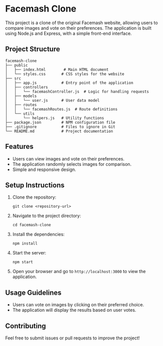 # Facemash Clone

This project is a clone of the original Facemash website, allowing users to compare images and vote on their preferences. The application is built using Node.js and Express, with a simple front-end interface.

## Project Structure

```
facemash-clone
├── public
│   ├── index.html        # Main HTML document
│   └── styles.css       # CSS styles for the website
├── src
│   ├── app.js           # Entry point of the application
│   ├── controllers
│   │   └── facemashController.js  # Logic for handling requests
│   ├── models
│   │   └── user.js      # User data model
│   ├── routes
│   │   └── facemashRoutes.js  # Route definitions
│   └── utils
│       └── helpers.js   # Utility functions
├── package.json         # NPM configuration file
├── .gitignore           # Files to ignore in Git
└── README.md            # Project documentation
```

## Features

- Users can view images and vote on their preferences.
- The application randomly selects images for comparison.
- Simple and responsive design.

## Setup Instructions

1. Clone the repository:
   ```
   git clone <repository-url>
   ```

2. Navigate to the project directory:
   ```
   cd facemash-clone
   ```

3. Install the dependencies:
   ```
   npm install
   ```

4. Start the server:
   ```
   npm start
   ```

5. Open your browser and go to `http://localhost:3000` to view the application.

## Usage Guidelines

- Users can vote on images by clicking on their preferred choice.
- The application will display the results based on user votes.

## Contributing

Feel free to submit issues or pull requests to improve the project!